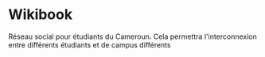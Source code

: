 # Wikibook
Réseau social pour étudiants du Cameroun. Cela permettra l'interconnexion entre différents étudiants et de campus différents
